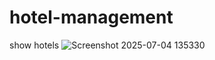 # hotel-management
show hotels
![Screenshot 2025-07-04 135330](https://github.com/user-attachments/assets/2a83dae6-552f-4fda-aa41-1fc038675466)

